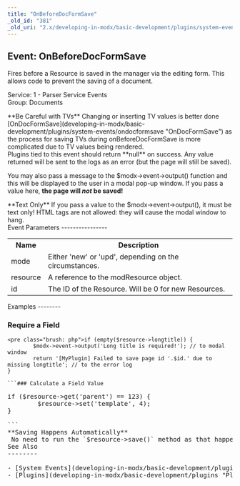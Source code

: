 ```yaml
---
title: "OnBeforeDocFormSave"
_old_id: "381"
_old_uri: "2.x/developing-in-modx/basic-development/plugins/system-events/onbeforedocformsave"
---
```


Event: OnBeforeDocFormSave
--------------------------

Fires before a Resource is saved in the manager via the editing form. This allows code to prevent the saving of a document.

Service: 1 - Parser Service Events   
 Group: Documents

<div class="info">**Be Careful with TVs**   
 Changing or inserting TV values is better done [OnDocFormSave](developing-in-modx/basic-development/plugins/system-events/ondocformsave "OnDocFormSave") as the process for saving TVs during onBeforeDocFormSave is more complicated due to TV values being rendered.</div>Plugins tied to this event should return **null** on success. Any value returned will be sent to the logs as an error (but the page will still be saved).

You may also pass a message to the $modx->event->output() function and this will be displayed to the user in a modal pop-up window. If you pass a value here, **the page will _not_ be saved!**

<div class="warning">**Text Only**   
 If you pass a value to the $modx->event->output(), it must be text only! HTML tags are not allowed: they will cause the modal window to hang.</div>Event Parameters
----------------

<table><tbody><tr><th>Name</th> <th>Description</th> </tr><tr><td>mode</td> <td>Either 'new' or 'upd', depending on the circumstances.</td> </tr><tr><td>resource</td> <td>A reference to the modResource object.</td> </tr><tr><td>id</td> <td>The ID of the Resource. Will be 0 for new Resources.</td></tr></tbody></table>Examples
--------

### Require a Field

```
<pre class="brush: php">if (empty($resource->longtitle)) {
        $modx->event->output('Long title is required!'); // to modal window
        return '[MyPlugin] Failed to save page id '.$id.' due to missing longtitle'; // to the error log
}

```### Calculate a Field Value

```
<pre class="brush: php">if ($resource->get('parent') == 123) {
        $resource->set('template', 4);
}

```<div class="tip">**Saving Happens Automatically**   
 No need to run the `$resource->save()` method as that happens automatically.</div>See Also
--------

- [System Events](developing-in-modx/basic-development/plugins/system-events "System Events")
- [Plugins](developing-in-modx/basic-development/plugins "Plugins")